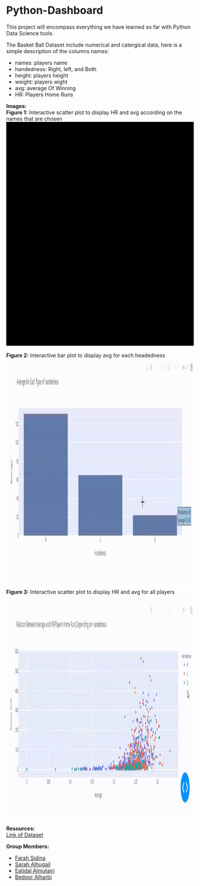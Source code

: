 # Python-Dashboard

This project will encompass everything we have learned so far with Python Data Science tools.

The Basket Ball Dataset include numerical and catergical data, here is a simple description of the columns names:
- names :players name
- handedness: Right, left, and Both
- height: players height
- weight: players wight
- avg: average Of Winning
- HR: Players Home Runs

**Images:**\
**Figure 1:**
Interactive scatter plot to display HR and avg according on the names that are chosen
[<img width="900" height="600" src="gif1.gif">](C:\Users\LENOVO\Documents\GitHub\images\gif1)

**Figure 2:**
Interactive bar plot to display avg for each headedness
[<img width="900" height="600" src="gif2.gif">](C:\Users\LENOVO\Documents\GitHub\images\gif2)

**Figure 3:**
Interactive scatter plot to display HR and avg for all players
[<img width="900" height="600" src="gif3.gif">](C:\Users\LENOVO\Documents\GitHub\images\gif3)

**Resources:**\
[Link of Dataset](https://github.com/jtrob704/BaseballData-Tableau/blob/master/baseball_data.csv)

**Group Members:**
- [Farah Sidina](https://github.com/faro7ah)
- [Sarah Alhugail](https://github.com/SarahAlhugail)
- [Eatidal Almutairi](https://github.com/eatidal)
- [Bedoor Alharbi](https://gist.github.com/ibedoor)
